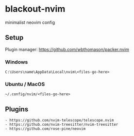# blackout-nvim
 minimalist neovim config

## Setup

Plugin manager: https://github.com/wbthomason/packer.nvim

### Windows

    C:\Users\name\AppData\Local\nvim\<files-go-here>

### Ubuntu / MacOS

    ~/.config/nvim/<files-go-here>

## Plugins

    - https://github.com/nvim-telescope/telescope.nvim
    - https://github.com/nvim-treesitter/nvim-treesitter
    - https://github.com/rose-pine/neovim
